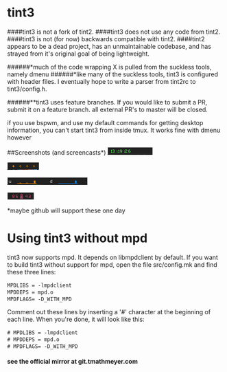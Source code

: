 tint3
===============
####tint3 is not a fork of tint2.
####tint3 does not use any code from tint2.
####tint3 is not (for now) backwards compatible with tint2.
####tint2 appears to be a dead project, has an unmaintainable codebase, and has strayed from it's original goal of being lightweight.

######*much of the code wrapping X is pulled from the suckless tools, namely dmenu
######*like many of the suckless tools, tint3 is configured with header files. I eventually hope to write a parser from tint2rc to tint3/config.h.

######**tint3 uses feature branches. If you would like to submit a PR, submit it on a feature branch. all external PR's to master will be closed.

if you use bspwm, and use my default commands for getting desktop information, you can't start tint3 from inside tmux. It works fine with dmenu however

##Screenshots (and screencasts*)
![Clock](screenshots/clock.png)

![Desktops](screenshots/desktops.png)

![Network](screenshots/netgraphs.png)

![Weather](screenshots/thermometer.png)







*maybe github will support these one day



Using tint3 without mpd
=======================

tint3 now supports mpd. It depends on libmpdclient by default. If you want to
build tint3 without support for mpd, open the file src/config.mk and find these
three lines:

    MPDLIBS = -lmpdclient
    MPDDEPS = mpd.o
    MPDFLAGS= -D_WITH_MPD

Comment out these lines by inserting a '#' character at the beginning of each
line. When you're done, it will look like this:

    # MPDLIBS = -lmpdclient
    # MPDDEPS = mpd.o
    # MPDFLAGS= -D_WITH_MPD


#### see the official mirror at git.tmathmeyer.com
